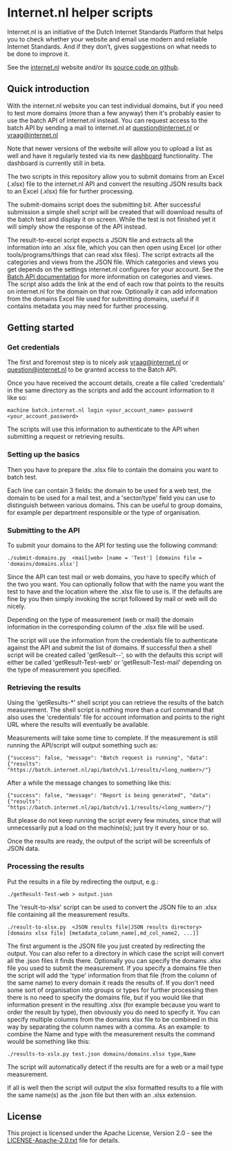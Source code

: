 # Internet.nl helper scripts

Internet.nl is an initiative of the Dutch Internet Standards Platform that
helps you to check whether your website and email use
modern and reliable Internet Standards. And if they don’t, gives suggestions on what needs to be done to improve it.

See the [internet.nl](https://internet.nl) website and/or its [source code on github](https://github.com/NLnetLabs/Internet.nl).

## Quick introduction

With the internet.nl website you can test individual domains, but if you need to test more domains (more than a few anyway) then it's probably easier to use the batch API of internet.nl instead. You can request access to the batch API by sending a mail to internet.nl at question@internet.nl or vraag@internet.nl

Note that newer versions of the website will allow you to upload a list as well and have it regularly tested via its new [dashboard](https://dashboard.internet.nl) functionality. The dashboard is currently still in beta.

The two scripts in this repository allow you to submit domains from an Excel (.xlsx) file to the internet.nl API and convert the resulting JSON results back to an Excel (.xlsx) file for further processing.

The submit-domains script does the submitting bit. After successful submission a simple shell script will be created that will download results of the batch test and display it on screen. While the test is not finished yet it will simply show the response of the API instead.

The result-to-excel script expects a JSON file and extracts all the information into an .xlsx file, which you can then open using Excel (or other tools/programs/things that can read xlsx files). The script extracts all the categories and views from the JSON file. Which categories and views you get depends on the settings internet.nl configures for your account. See the [Batch API documentation](https://github.com/NLnetLabs/Internet.nl/blob/master/documentation/batch_http_api.md) for more information on categories and views.
The script also adds the link at the end of each row that points to the results on internet.nl for the domain on that row. Optionally it can add information from the domains Excel file used for submitting domains, useful if it contains metadata you may need for further processing.

## Getting started

### Get credentials
The first and foremost step is to nicely ask vraag@internet.nl or question@internet.nl to be granted access to the Batch API.

Once you have received the account details, create a file called 'credentials' in the same directory as the scripts and add the account information to it like so:

```
machine batch.internet.nl login <your_account_name> password <your_account_password>
```
The scripts will use this information to authenticate to the API when submitting a request or retrieving results.

### Setting up the basics
Then you have to prepare the .xlsx file to contain the domains you want to batch test.

Each line can contain 3 fields: the domain to be used for a web test, the domain to be used for a mail test, and a 'sector/type' field you can use to distinguish between various domains. This can be useful to group domains, for example per department responsible or the type of organisation.

### Submitting to the API

To submit your domains to the API for testing use the following command:
```
./submit-domains.py  <mail|web> [name = 'Test'] [domains file = 'domains/domains.xlsx']
```

Since the API can test mail or web domains, you have to specify which of the two you want. You can optionally follow that with the name you want the test to have and the location where the .xlsx file to use is. If the defaults are fine by you then simply invoking the script followed by mail or web will do nicely.

Depending on the type of measurement (web or mail) the domain information in the corresponding column of the .xlsx file will be used.

The script will use the information from the credentials file to authenticate against the API and submit the list of domains. If successful then a shell script will be created called 'getResult-<name>-<type>', so with the defaults this script will either be called 'getResult-Test-web' or 'getResult-Test-mail' depending on the type of measurement you specified.

### Retrieving the results
Using the 'getResults-*' shell script you can retrieve the results of the batch measurement.
The shell script is nothing more than a curl command that also uses the 'credentials' file for account information and points to the right URL where the results will eventually be available.

Measurements will take some time to complete. If the measurement is still running the API/script will output something such as:

```
{"success": false, "message": "Batch request is running", "data": {"results": "https://batch.internet.nl/api/batch/v1.1/results/<long_number>/"}
```
After a while the message changes to something like this:

```
{"success": false, "message": "Report is being generated", "data": {"results": "https://batch.internet.nl/api/batch/v1.1/results/<long_number>/"}
```
But please do not keep running the script every few minutes, since that will unnecessarily put a load on the machine(s); just try it every hour or so.

Once the results are ready, the output of the script will be screenfuls of JSON data.

### Processing the results
Put the results in a file by redirecting the output, e.g.:

```
./getResult-Test-web > output.json
```
The 'result-to-xlsx' script can be used to convert the JSON file to an .xlsx file containing all the measurement results.

```
./result-to-xlsx.py  <JSON results file|JSON results directory> [domains xlsx file] [metadata_column_name[,md_col_name2, ...]]
```
The first argument is the JSON file you just created by redirecting the output. You can also refer to a directory in which case the script will convert all the .json files it finds there. Optionally you can specify the domains .xlsx file you used to submit the measurement. If you specify a domains file then the script will add the 'type' information from that file (from the column of the same name) to every domain it reads the results of. If you don't need some sort of organisation into groups or types for further processing then there is no need to specify the domains file, but if you would like that information present in the resulting .xlsx (for example because you want to order the result by type), then obviously you do need to specify it. You can specify multiple columns from the domains xlsx file to be combined in this way by separating the column names with a comma. As an example: to combine the Name and type with the measurement results the command would be something like this:

```
./results-to-xslx.py test.json domains/domains.xlsx type,Name
```

The script will automatically detect if the results are for a web or a mail type measurement.

If all is well then the script will output the xlsx formatted results to a file with the same name(s) as the .json file but then with an .xlsx extension.


## License

This project is licensed under the Apache License, Version 2.0 - see the
[LICENSE-Apache-2.0.txt](LICENSE-Apache-2.0.txt) file for details.

